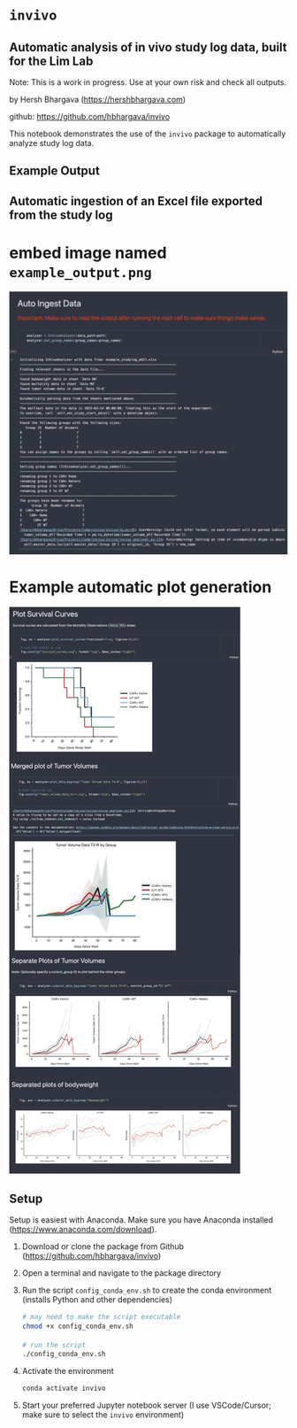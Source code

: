 # `invivo`

## Automatic analysis of in vivo study log data, built for the Lim Lab

Note: This is a work in progress. Use at your own risk and check all outputs.

by Hersh Bhargava (https://hershbhargava.com)

github: https://github.com/hbhargava/invivo

This notebook demonstrates the use of the `invivo` package to automatically analyze study log data.

## Example Output

## Automatic ingestion of an Excel file exported from the study log

# embed image named `example_output.png`

![Example Output](examples/example_output_1.png)

# Example automatic plot generation

![Example Plot](examples/example_output_2.png)

## Setup

Setup is easiest with Anaconda. Make sure you have Anaconda installed (https://www.anaconda.com/download).

1) Download or clone the package from Github (https://github.com/hbhargava/invivo)
2) Open a terminal and navigate to the package directory
3) Run the script `config_conda_env.sh` to create the conda environment (installs Python and other dependencies)

    ```bash
    # may need to make the script executable
    chmod +x config_conda_env.sh

    # run the script
    ./config_conda_env.sh
    ```
4) Activate the environment

    ```bash
    conda activate invivo
    ```

5) Start your preferred Jupyter notebook server (I use VSCode/Cursor; make sure to select the `invivo` environment)